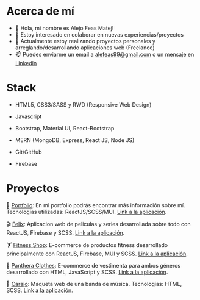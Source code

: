 # Acerca de mí

- 👋 Hola, mi nombre es Alejo Feas Matej! 
- 👀 Estoy interesado en colaborar en nuevas experiencias/proyectos
- 🌱 Actualmente estoy realizando proyectos personales y arreglando/desarrollando aplicaciones web (Freelance)
- 📫 Puedes enviarme un email a alefeas99@gmail.com o un mensaje en [LinkedIn](https://www.linkedin.com/in/afeas/)

# Stack

- HTML5, CSS3/SASS y RWD (Responsive Web Design)
- Javascript
- Bootstrap, Material UI, React-Bootstrap

- MERN (MongoDB, Express, React JS, Node JS)

- Git/GitHub
- Firebase

# Proyectos

🧑 [Portfolio](https://github.com/alefeas/portfolio): En mi portfolio podrás encontrar más información sobre mí. Tecnologías utilizadas: ReactJS/SCSS/MUI. [Link a la aplicación]([https://felix1.netlify.app/](https://portfolio-alejo-feas-matej.netlify.app/)).

🎬 [Felix](https://github.com/alefeas/felix-movies): Aplicacion web de peliculas y series desarrollada sobre todo con ReactJS, Firebase y SCSS. [Link a la aplicación](https://felix1.netlify.app/).

🏋️ [Fitness Shop](https://github.com/alefeas/fitness-shop): E-commerce de productos fitness desarrollado principalmente con ReactJS, Firebase, MUI y SCSS. [Link a la aplicación](https://fitness-shop1.netlify.app/).

👚 [Panthera Clothes](https://github.com/alefeas/panthera-clothes): E-commerce de vestimenta para ambos géneros desarrollado con HTML, JavaScript y SCSS. [Link a la aplicación](https://alefeas.github.io/panthera-clothes/).

🎸 [Carajo](https://github.com/alefeas/carajo-banda): Maqueta web de una banda de música. Tecnologías: HTML, SCSS. [Link a la aplicación](https://carajo.netlify.app/).
